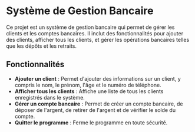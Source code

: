 # Système de Gestion Bancaire

Ce projet est un système de gestion bancaire qui permet de gérer les clients et les comptes bancaires. Il inclut des fonctionnalités pour ajouter des clients, afficher tous les clients, et gérer les opérations bancaires telles que les dépôts et les retraits.

## Fonctionnalités

- **Ajouter un client** : Permet d'ajouter des informations sur un client, y compris le nom, le prénom, l'âge et le numéro de téléphone.
- **Afficher tous les clients** : Affiche une liste de tous les clients enregistrés dans le système.
- **Gérer un compte bancaire** : Permet de créer un compte bancaire, de déposer de l'argent, de retirer de l'argent et de vérifier le solde du compte.
- **Quitter le programme** : Ferme le programme en toute sécurité.
